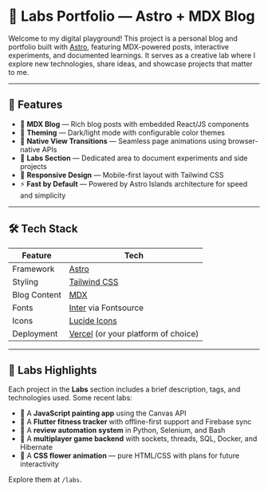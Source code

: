 # 🧪 Labs Portfolio — Astro + MDX Blog

Welcome to my digital playground! This project is a personal blog and portfolio built with [Astro](https://astro.build), featuring MDX-powered posts, interactive experiments, and documented learnings. It serves as a creative lab where I explore new technologies, share ideas, and showcase projects that matter to me.

---

## 🚀 Features

- 📝 **MDX Blog** — Rich blog posts with embedded React/JS components
- 🎨 **Theming** — Dark/light mode with configurable color themes
- 💫 **Native View Transitions** — Seamless page animations using browser-native APIs
- 📁 **Labs Section** — Dedicated area to document experiments and side projects
- 📱 **Responsive Design** — Mobile-first layout with Tailwind CSS
- ⚡ **Fast by Default** — Powered by Astro Islands architecture for speed and simplicity

---

## 🛠️ Tech Stack

| Feature         | Tech                     |
|----------------|--------------------------|
| Framework      | [Astro](https://astro.build) |
| Styling        | [Tailwind CSS](https://tailwindcss.com) |
| Blog Content   | [MDX](https://mdxjs.com) |
| Fonts          | [Inter](https://rsms.me/inter/) via Fontsource |
| Icons          | [Lucide Icons](https://lucide.dev) |
| Deployment     | [Vercel](https://vercel.com) (or your platform of choice) |

---

## 🧪 Labs Highlights

Each project in the **Labs** section includes a brief description, tags, and technologies used. Some recent labs:

- 🎨 A **JavaScript painting app** using the Canvas API  
- 💪 A **Flutter fitness tracker** with offline-first support and Firebase sync  
- 🤖 A **review automation system** in Python, Selenium, and Bash  
- 🧵 A **multiplayer game backend** with sockets, threads, SQL, Docker, and Hibernate  
- 🌸 A **CSS flower animation** — pure HTML/CSS with plans for future interactivity

Explore them at `/labs`.